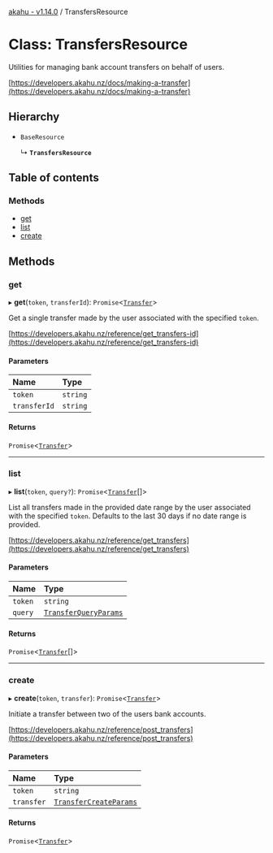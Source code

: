 [akahu - v1.14.0](../README.md) / TransfersResource

# Class: TransfersResource

Utilities for managing bank account transfers on behalf of users.

[https://developers.akahu.nz/docs/making-a-transfer](https://developers.akahu.nz/docs/making-a-transfer)

## Hierarchy

- `BaseResource`

  ↳ **`TransfersResource`**

## Table of contents

### Methods

- [get](TransfersResource.md#get)
- [list](TransfersResource.md#list)
- [create](TransfersResource.md#create)

## Methods

### get

▸ **get**(`token`, `transferId`): `Promise`<[`Transfer`](../README.md#transfer)\>

Get a single transfer made by the user associated with the specified `token`.

[https://developers.akahu.nz/reference/get_transfers-id](https://developers.akahu.nz/reference/get_transfers-id)

#### Parameters

| Name | Type |
| :------ | :------ |
| `token` | `string` |
| `transferId` | `string` |

#### Returns

`Promise`<[`Transfer`](../README.md#transfer)\>

___

### list

▸ **list**(`token`, `query?`): `Promise`<[`Transfer`](../README.md#transfer)[]\>

List all transfers made in the provided date range by the user associated
with the specified `token`. Defaults to the last 30 days if no date range
is provided.

[https://developers.akahu.nz/reference/get_transfers](https://developers.akahu.nz/reference/get_transfers)

#### Parameters

| Name | Type |
| :------ | :------ |
| `token` | `string` |
| `query` | [`TransferQueryParams`](../README.md#transferqueryparams) |

#### Returns

`Promise`<[`Transfer`](../README.md#transfer)[]\>

___

### create

▸ **create**(`token`, `transfer`): `Promise`<[`Transfer`](../README.md#transfer)\>

Initiate a transfer between two of the users bank accounts.

[https://developers.akahu.nz/reference/post_transfers](https://developers.akahu.nz/reference/post_transfers)

#### Parameters

| Name | Type |
| :------ | :------ |
| `token` | `string` |
| `transfer` | [`TransferCreateParams`](../README.md#transfercreateparams) |

#### Returns

`Promise`<[`Transfer`](../README.md#transfer)\>

